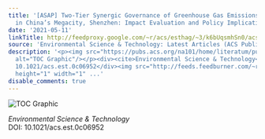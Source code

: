 ```yaml
---
title: '[ASAP] Two-Tier Synergic Governance of Greenhouse Gas Emissions and Air Pollution
  in China’s Megacity, Shenzhen: Impact Evaluation and Policy Implication'
date: '2021-05-11'
linkTitle: http://feedproxy.google.com/~r/acs/esthag/~3/k6bUqsmhSn0/acs.est.0c06952
source: 'Environmental Science & Technology: Latest Articles (ACS Publications)'
description: '<p><img src="https://pubs.acs.org/na101/home/literatum/publisher/achs/journals/content/esthag/0/esthag.ahead-of-print/acs.est.0c06952/20210511/images/medium/es0c06952_0007.gif"
  alt="TOC Graphic"/></p><div><cite>Environmental Science & Technology</cite></div><div>DOI:
  10.1021/acs.est.0c06952</div><img src="http://feeds.feedburner.com/~r/acs/esthag/~4/k6bUqsmhSn0"
  height="1" width="1" ...'
disable_comments: true
---
```

<p><img src="https://pubs.acs.org/na101/home/literatum/publisher/achs/journals/content/esthag/0/esthag.ahead-of-print/acs.est.0c06952/20210511/images/medium/es0c06952_0007.gif" alt="TOC Graphic"/></p><div><cite>Environmental Science & Technology</cite></div><div>DOI: 10.1021/acs.est.0c06952</div><img src="http://feeds.feedburner.com/~r/acs/esthag/~4/k6bUqsmhSn0" height="1" width="1" ...